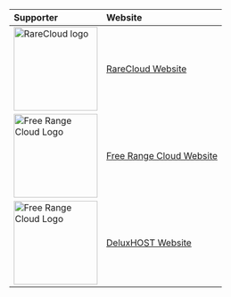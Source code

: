 | Supporter                                                              | Website                                             |
| :--------------------------------------------------------------------- | :-------------------------------------------------- |
| <img src="https://rarecloud.io/rarecloud.png" alt="RareCloud logo" width="150" title="RareCloud"> | [RareCloud Website](https://rarecloud.io/)         |
| <img src="https://freerangecloud.com/images/logo.png" alt="Free Range Cloud Logo" width="150" title="Free Range Cloud"> | [Free Range Cloud Website](https://freerangecloud.com/) |
| <img src="https://billing.deluxhost.net/templates/lagom2/assets/img/logo/logo_big_inverse.752041140.png" alt="Free Range Cloud Logo" width="150" title="DeluxHOST"> | [DeluxHOST Website](https://deluxhost.net/) |
